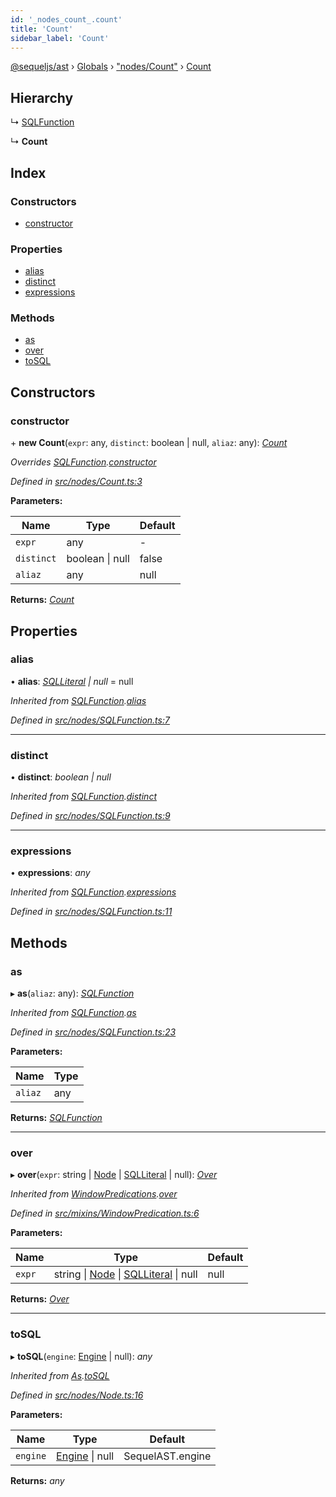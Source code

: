```yaml
---
id: '_nodes_count_.count'
title: 'Count'
sidebar_label: 'Count'
---
```


[@sequeljs/ast](../index.md) › [Globals](../globals.md) ›
["nodes/Count"](../modules/_nodes_count_.md) › [Count](_nodes_count_.count.md)

## Hierarchy

↳ [SQLFunction](_nodes_sqlfunction_.sqlfunction.md)

↳ **Count**

## Index

### Constructors

- [constructor](_nodes_count_.count.md#constructor)

### Properties

- [alias](_nodes_count_.count.md#alias)
- [distinct](_nodes_count_.count.md#distinct)
- [expressions](_nodes_count_.count.md#expressions)

### Methods

- [as](_nodes_count_.count.md#as)
- [over](_nodes_count_.count.md#over)
- [toSQL](_nodes_count_.count.md#tosql)

## Constructors

### constructor

\+ **new Count**(`expr`: any, `distinct`: boolean | null, `aliaz`: any):
_[Count](_nodes_count_.count.md)_

_Overrides
[SQLFunction](_nodes_sqlfunction_.sqlfunction.md).[constructor](_nodes_sqlfunction_.sqlfunction.md#constructor)_

_Defined in
[src/nodes/Count.ts:3](https://github.com/sequeljs/ast/blob/aa0ef0f/src/nodes/Count.ts#L3)_

**Parameters:**

| Name       | Type                | Default |
| ---------- | ------------------- | ------- |
| `expr`     | any                 | -       |
| `distinct` | boolean &#124; null | false   |
| `aliaz`    | any                 | null    |

**Returns:** _[Count](_nodes_count_.count.md)_

## Properties

### alias

• **alias**: _[SQLLiteral](_nodes_sqlliteral_.sqlliteral.md) | null_ = null

_Inherited from
[SQLFunction](_nodes_sqlfunction_.sqlfunction.md).[alias](_nodes_sqlfunction_.sqlfunction.md#alias)_

_Defined in
[src/nodes/SQLFunction.ts:7](https://github.com/sequeljs/ast/blob/aa0ef0f/src/nodes/SQLFunction.ts#L7)_

---

### distinct

• **distinct**: _boolean | null_

_Inherited from
[SQLFunction](_nodes_sqlfunction_.sqlfunction.md).[distinct](_nodes_sqlfunction_.sqlfunction.md#distinct)_

_Defined in
[src/nodes/SQLFunction.ts:9](https://github.com/sequeljs/ast/blob/aa0ef0f/src/nodes/SQLFunction.ts#L9)_

---

### expressions

• **expressions**: _any_

_Inherited from
[SQLFunction](_nodes_sqlfunction_.sqlfunction.md).[expressions](_nodes_sqlfunction_.sqlfunction.md#expressions)_

_Defined in
[src/nodes/SQLFunction.ts:11](https://github.com/sequeljs/ast/blob/aa0ef0f/src/nodes/SQLFunction.ts#L11)_

## Methods

### as

▸ **as**(`aliaz`: any): _[SQLFunction](_nodes_sqlfunction_.sqlfunction.md)_

_Inherited from
[SQLFunction](_nodes_sqlfunction_.sqlfunction.md).[as](_nodes_sqlfunction_.sqlfunction.md#as)_

_Defined in
[src/nodes/SQLFunction.ts:23](https://github.com/sequeljs/ast/blob/aa0ef0f/src/nodes/SQLFunction.ts#L23)_

**Parameters:**

| Name    | Type |
| ------- | ---- |
| `aliaz` | any  |

**Returns:** _[SQLFunction](_nodes_sqlfunction_.sqlfunction.md)_

---

### over

▸ **over**(`expr`: string | [Node](_nodes_node_.node.md) |
[SQLLiteral](_nodes_sqlliteral_.sqlliteral.md) | null):
_[Over](_nodes_over_.over.md)_

_Inherited from
[WindowPredications](_mixins_windowpredication_.windowpredications.md).[over](_mixins_windowpredication_.windowpredications.md#over)_

_Defined in
[src/mixins/WindowPredication.ts:6](https://github.com/sequeljs/ast/blob/aa0ef0f/src/mixins/WindowPredication.ts#L6)_

**Parameters:**

| Name   | Type                                                                                                         | Default |
| ------ | ------------------------------------------------------------------------------------------------------------ | ------- |
| `expr` | string &#124; [Node](_nodes_node_.node.md) &#124; [SQLLiteral](_nodes_sqlliteral_.sqlliteral.md) &#124; null | null    |

**Returns:** _[Over](_nodes_over_.over.md)_

---

### toSQL

▸ **toSQL**(`engine`: [Engine](../interfaces/_interfaces_engine_.engine.md) |
null): _any_

_Inherited from [As](_nodes_as_.as.md).[toSQL](_nodes_as_.as.md#tosql)_

_Defined in
[src/nodes/Node.ts:16](https://github.com/sequeljs/ast/blob/aa0ef0f/src/nodes/Node.ts#L16)_

**Parameters:**

| Name     | Type                                                              | Default          |
| -------- | ----------------------------------------------------------------- | ---------------- |
| `engine` | [Engine](../interfaces/_interfaces_engine_.engine.md) &#124; null | SequelAST.engine |

**Returns:** _any_
